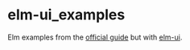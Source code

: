 # elm-ui_examples
Elm examples from the [official guide](https://guide.elm-lang.org/) but with [elm-ui](https://package.elm-lang.org/packages/mdgriffith/elm-ui/latest/).

